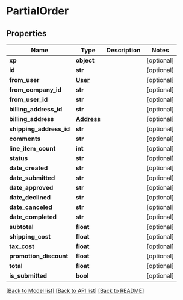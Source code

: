 # PartialOrder

## Properties
Name | Type | Description | Notes
------------ | ------------- | ------------- | -------------
**xp** | **object** |  | [optional] 
**id** | **str** |  | [optional] 
**from_user** | [**User**](User.md) |  | [optional] 
**from_company_id** | **str** |  | [optional] 
**from_user_id** | **str** |  | [optional] 
**billing_address_id** | **str** |  | [optional] 
**billing_address** | [**Address**](Address.md) |  | [optional] 
**shipping_address_id** | **str** |  | [optional] 
**comments** | **str** |  | [optional] 
**line_item_count** | **int** |  | [optional] 
**status** | **str** |  | [optional] 
**date_created** | **str** |  | [optional] 
**date_submitted** | **str** |  | [optional] 
**date_approved** | **str** |  | [optional] 
**date_declined** | **str** |  | [optional] 
**date_canceled** | **str** |  | [optional] 
**date_completed** | **str** |  | [optional] 
**subtotal** | **float** |  | [optional] 
**shipping_cost** | **float** |  | [optional] 
**tax_cost** | **float** |  | [optional] 
**promotion_discount** | **float** |  | [optional] 
**total** | **float** |  | [optional] 
**is_submitted** | **bool** |  | [optional] 

[[Back to Model list]](../README.md#documentation-for-models) [[Back to API list]](../README.md#documentation-for-api-endpoints) [[Back to README]](../README.md)


